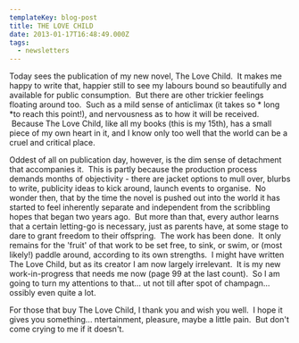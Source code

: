 ```yaml
---
templateKey: blog-post
title: THE LOVE CHILD
date: 2013-01-17T16:48:49.000Z
tags:
  - newsletters
---
```


Today sees the publication of my new novel, The Love Child.  It makes me happy to write that, happier still to see my labours bound so beautifully and available for public consumption.  But there are other trickier feelings floating around too.  Such as a mild sense of anticlimax (it takes so * long *to reach this point!), and nervousness as to how it will be received.  Because The Love Child, like all my books (this is my 15th), has a small piece of my own heart in it, and I know only too well that the world can be a cruel and critical place.

Oddest of all on publication day, however, is the dim sense of detachment that accompanies it.  This is partly because the production process demands months of objectivity - there are jacket options to mull over, blurbs to write, publicity ideas to kick around, launch events to organise.  No wonder then, that by the time the novel is pushed out into the world it has started to feel inherently separate and independent from the scribbling hopes that began two years ago.  But more than that, every author learns that a certain letting-go is necessary, just as parents have, at some stage to dare to grant freedom to their offspring.  The work has been done.  It only remains for the 'fruit' of that work to be set free, to sink, or swim, or (most likely!) paddle around, according to its own strengths.  I might have written The Love Child, but as its creator I am now largely irrelevant.  It is my new work-in-progress that needs me now (page 99 at the last count).  So I am going to turn my attentions to that... ut not till after spot of champagn... ossibly even quite a lot.

For those that buy The Love Child, I thank you and wish you well.  I hope it gives you something... ntertainment, pleasure, maybe a little pain.  But don't come crying to me if it doesn't.
